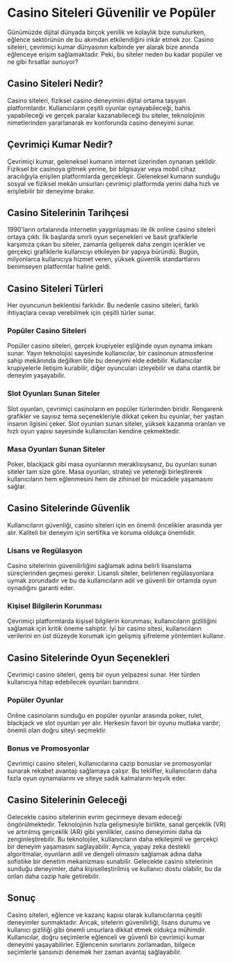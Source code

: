 # Casino Siteleri Güvenilir ve Popüler

Günümüzde dijital dünyada birçok yenilik ve kolaylık bize sunulurken, eğlence sektörünün de bu akımdan etkilendiğini inkâr etmek zor. Casino siteleri, çevrimiçi kumar dünyasının kalbinde yer alarak bize anında eğlenceye erişim sağlamaktadır. Peki, bu siteler neden bu kadar popüler ve ne gibi fırsatlar sunuyor?

## Casino Siteleri Nedir?

Casino siteleri, fiziksel casino deneyimini dijital ortama taşıyan platformlardır. Kullanıcıların çeşitli oyunlar oynayabileceği, bahis yapabileceği ve gerçek paralar kazanabileceği bu siteler, teknolojinin nimetlerinden yararlanarak ev konforunda casino deneyimi sunar.

## Çevrimiçi Kumar Nedir?

Çevrimiçi kumar, geleneksel kumarın internet üzerinden oynanan şeklidir. Fiziksel bir casinoya gitmek yerine, bir bilgisayar veya mobil cihaz aracılığıyla erişilen platformlarda gerçekleşir. Geleneksel kumarın sunduğu sosyal ve fiziksel mekân unsurları çevrimiçi platformda yerini daha hızlı ve erişilebilir bir deneyime bırakır.

## Casino Sitelerinin Tarihçesi

1990'ların ortalarında internetin yaygınlaşması ile ilk online casino siteleri ortaya çıktı. İlk başlarda sınırlı oyun seçenekleri ve basit grafiklerle karşımıza çıkan bu siteler, zamanla gelişerek daha zengin içerikler ve gerçekçi grafiklerle kullanıcıyı etkileyen bir yapıya büründü. Bugün, milyonlarca kullanıcıya hizmet veren, yüksek güvenlik standartlarını benimseyen platformlar haline geldi.

## Casino Siteleri Türleri

Her oyuncunun beklentisi farklıdır. Bu nedenle casino siteleri, farklı ihtiyaçlara cevap verebilmek için çeşitli türler sunar.

### Popüler Casino Siteleri

Popüler casino siteleri, gerçek krupiyeler eşliğinde oyun oynama imkanı sunar. Yayın teknolojisi sayesinde kullanıcılar, bir casinonun atmosferine sahip mekânında değilken bile bu deneyimi elde edebilir. Kullanıcılar krupiyelerle iletişim kurabilir, diğer oyuncuları izleyebilir ve daha otantik bir deneyim yaşayabilir.

### Slot Oyunları Sunan Siteler

Slot oyunları, çevrimiçi casinoların en popüler türlerinden biridir. Rengarenk grafikler ve sayısız tema seçenekleriyle dikkat çeken bu oyunlar, her yaştan insanın ilgisini çeker. Slot oyunları sunan siteler, yüksek kazanma oranları ve hızlı oyun yapısı sayesinde kullanıcıları kendine çekmektedir.

### Masa Oyunları Sunan Siteler

Poker, blackjack gibi masa oyunlarının meraklısıysanız, bu oyunları sunan siteler tam size göre. Masa oyunları, strateji ve yeteneği birleştirerek kullanıcıların hem eğlenmesini hem de zihinsel bir mücadele yaşamasını sağlar.

## Casino Sitelerinde Güvenlik

Kullanıcıların güvenliği, casino siteleri için en önemli öncelikler arasında yer alır. Kaliteli bir deneyim için sertifika ve koruma oldukça önemlidir.

### Lisans ve Regülasyon

Casino sitelerinin güvenilirliğini sağlamak adına belirli lisanslama süreçlerinden geçmesi gerekir. Lisanslı siteler, belirlenen regülasyonlara uymak zorundadır ve bu da kullanıcıların adil ve güvenli bir ortamda oyun oynadığını garanti eder.

### Kişisel Bilgilerin Korunması

Çevrimiçi platformlarda kişisel bilgilerin korunması, kullanıcıların gizliliğini sağlamak için kritik öneme sahiptir. İyi bir casino sitesi, kullanıcıların verilerini en üst düzeyde korumak için gelişmiş şifreleme yöntemleri kullanır.

## Casino Sitelerinde Oyun Seçenekleri

Çevrimiçi casino siteleri, geniş bir oyun yelpazesi sunar. Her türden kullanıcıya hitap edebilecek oyunları barındırır.

### Popüler Oyunlar

Online casinoların sunduğu en popüler oyunlar arasında poker, rulet, blackjack ve slot oyunları yer alır. Herkesin favori bir oyunu mutlaka vardır; önemli olan doğru siteyi seçmektir.

### Bonus ve Promosyonlar

Çevrimiçi casino siteleri, kullanıcılarına cazip bonuslar ve promosyonlar sunarak rekabet avantajı sağlamaya çalışır. Bu teklifler, kullanıcıların daha fazla oyun oynamalarını ve siteye sadık kalmalarını teşvik eder.

## Casino Sitelerinin Geleceği

Gelecekte casino sitelerinin evrim geçirmeye devam edeceği öngörülmektedir. Teknolojinin hızla gelişmesiyle birlikte, sanal gerçeklik (VR) ve artırılmış gerçeklik (AR) gibi yenilikler, casino deneyimini daha da zenginleştirebilir. Bu teknolojiler, kullanıcıların daha etkileşimli ve gerçekçi bir deneyim yaşamasını sağlayabilir. Ayrıca, yapay zeka destekli algoritmalar, oyunların adil ve dengeli olmasını sağlamak adına daha sofistike bir denetim mekanizması sunabilir. Gelecekte casino sitelerinin sunduğu deneyimler, daha kişiselleştirilmiş ve kullanıcı dostu olabilir, bu da onları daha cazip hale getirebilir.

## Sonuç

Casino siteleri, eğlence ve kazanç kapısı olarak kullanıcılarına çeşitli deneyimler sunmaktadır. Ancak, sitelerin güvenilirliği, lisans durumu ve kullanıcı gizliliği gibi önemli unsurlara dikkat etmek oldukça mühimdir. Kullanıcılar, doğru seçimlerle eğlenceli ve güvenli bir çevrimiçi kumar deneyimi yaşayabilirler. Eğlencenin sınırlarını zorlamadan, bilgece seçimlerle şansınızı denemek her zaman avantaj sağlayabilir.

